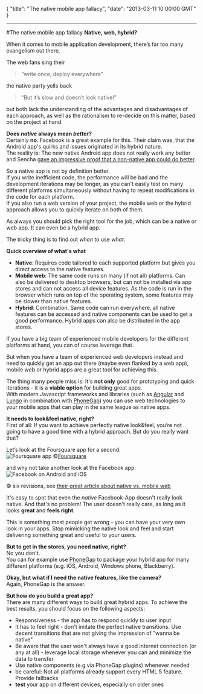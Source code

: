 {
  "title": "The native mobile app fallacy",
  "date": "2013-03-11 10:00:00 GMT"
}

---

#The native mobile app fallacy
**Native, web, hybrid?**

When it comes to mobile application development, there’s far too many evangelism out there.

The web fans sing their  

> “write once, deploy everywhere”

the native party yells back  

> “But it’s slow and doesn’t look native!”

but both lack the understanding of the advantages and disadvantages of each approach, as well as the rationalism to re-decide on this matter, based on the project at hand.

**Does *native* always mean *better*?**  
Certainly **no**.
Facebook is a great example for this. Their claim was, that the Android app's quirks and issues originated in its hybrid nature.  
The reality is: The new native Android app does not really work any better and Sencha [gave an impressive proof that a non-native app could do better](http://www.sencha.com/blog/the-making-of-fastbook-an-html5-love-story/).

So a native app is not by definition better.  
If you write inefficient code, the performance will be bad and the development iterations may be longer, as you can't easily test on many different platforms simultaneously without having to repeat modifications in the code for each platform.  
If you also run a web version of your project, the mobile web or the hybrid approach allows you to quickly iterate on both of them.

As always you should pick the right tool for the job, which can be a native or web app. It can even be a hybrid app.

The tricky thing is to find out *when* to use *what*.

**Quick overview of what's what**

* **Native**: Requires code tailored to each supported platform but gives you direct access to the native features.
* **Mobile web**: The same code runs on many (if not all) platforms. Can also be delivered to desktop browsers, but can not be installed via app stores and can not access all device features. As the code is run in the browser which runs on top of the operating system, some features may be slower than native features.
* **Hybrid**: Combination. Same code can run everywhere, all native features can be accessed and native components can be used to get a good performance. Hybrid apps can also be distributed in the app stores.

If you have a big team of experienced mobile developers for the different platforms at hand, you can of course leverage that.

But when you have a team of experienced web developers instead and need to quickly get an app out there (maybe even flanked by a web app), mobile web or hybrid apps are a great tool for achieving this.

The thing many people miss is: It's **not only** good for prototyping and quick iterations - it is a **viable option** for building great apps.  
With modern Javascript frameworks and libraries (such as [Angular](http://www.angularjs.org) and [Lungo](http://lungo.tapquo.com) in combination with [PhoneGap](http://www.phonegap.com)) you can use web technologies to your mobile apps that can play in the same league as native apps.

**It needs to look&amp;feel native, right?**  
First of all: If you want to achieve perfectly native look&amp;feel, you’re not going to have a good time with a hybrid approach. But do you really want that?

Let’s look at the Foursquare app for a second:  
![Foursquare app](http://aboutfoursquare.com/wp-content/uploads/2010/09/iphone_app.png) &copy;[Foursquare](http://www.foursquare.com)

and why not take another look at the Facebook app:
![Facebook on Android and iOS](http://cdn.sixrevisions.com/0274-02_facebook_native_mobile_web_app.jpg)

&copy; six revisions, see [their great article about native vs. mobile web](http://sixrevisions.com/mobile/native-app-vs-mobile-web-app-comparison/)

It's easy to spot that even the *native* Facebook-App doesn't really look native.
And that's no problem! The user doesn't really care, as long as it looks **great** and **feels right**.

This is something most people get wrong - you can have your very own look in your apps. Stop mimicking the native look and feel and start delivering something great and useful to your users.


**But to get in the stores, you need native, right?**  
No you don't.  
You can for example use [PhoneGap](http://www.phonegap.com) to package your hybrid app for many different platforms (e.g. iOS, Android, Windows phone, Blackberry).

**Okay, but what if I need the native features, like the camera?**  
Again, PhoneGap is the answer.

**But how do you build a great app?**  
There are many different ways to build great hybrid apps.
To achieve the best results, you should focus on the following aspects:

* Responsiveness - the app has to respond quickly to user input
* It has to feel right - don't imitate the perfect native transitions. Use decent transitions that are not giving the impression of "wanna be native"
* Be aware that the user won't always have a good internet connection (or any at all) - leverage local storage whenever you can and minimize the data to transfer
* Use native components (e.g via PhoneGap plugins) whenever needed
* be careful: Not all platforms already support every HTML 5 feature. Provide fallbacks
* **test** your app on different devices, especially on older ones
